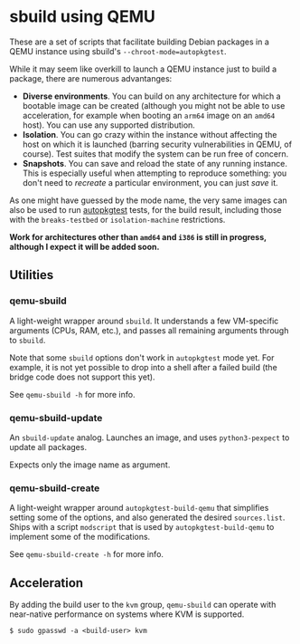 sbuild using QEMU
=================

These are a set of scripts that facilitate building Debian packages in a QEMU
instance using sbuild's `--chroot-mode=autopkgtest`.

While it may seem like overkill to launch a QEMU instance just to build a
package, there are numerous advantanges:

* **Diverse environments**. You can build on any architecture for which a
  bootable image can be created (although you might not be able to use
  acceleration, for example when booting an `arm64` image on an `amd64` host).
  You can use any supported distribution.
* **Isolation**. You can go crazy within the instance without affecting the
  host on which it is launched (barring security vulnerabilities in QEMU, of
  course). Test suites that modify the system can be run free of concern.
* **Snapshots**. You can save and reload the state of any running instance.
  This is especially useful when attempting to reproduce something: you don't
  need to _recreate_ a particular environment, you can just _save_ it.

As one might have guessed by the mode name, the very same images can also be
used to run [autopkgtest](https://salsa.debian.org/ci-team/autopkgtest) tests,
for the build result, including those with the `breaks-testbed` or
`isolation-machine` restrictions.

**Work for architectures other than `amd64` and `i386` is still in progress,
although I expect it will be added soon.**


Utilities
---------

### qemu-sbuild

A light-weight wrapper around `sbuild`. It understands a few VM-specific
arguments (CPUs, RAM, etc.), and passes all remaining arguments through to
`sbuild`.

Note that some `sbuild` options don't work in `autopkgtest` mode yet. For
example, it is not yet possible to drop into a shell after a failed build (the
bridge code does not support this yet).

See `qemu-sbuild -h` for more info.


### qemu-sbuild-update

An `sbuild-update` analog. Launches an image, and uses `python3-pexpect` to
update all packages.

Expects only the image name as argument.


### qemu-sbuild-create

A light-weight wrapper around `autopkgtest-build-qemu` that simplifies setting
some of the options, and also generated the desired `sources.list`. Ships with
a script `modscript` that is used by `autopkgtest-build-qemu` to implement some
of the modifications.

See `qemu-sbuild-create -h` for more info.


Acceleration
------------

By adding the build user to the `kvm` group, `qemu-sbuild` can operate with
near-native performance on systems where KVM is supported.

```
$ sudo gpasswd -a <build-user> kvm
```


